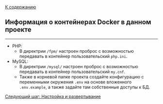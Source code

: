 [К содержанию](../readme.md)

## Информация о контейнерах Docker в данном проекте

----

* PHP:
  * В директрии ```/fpm/``` настроен проброс с возможностью передавать в контейнер пользовательский ```php.ini```.
* MySQL:
  * В директрии ```/mysql/``` настроен проброс с возможностью передавать в контейнер пользовательский ```my.cnf```.
  * Также в корневой папке проекта создайте конфигурацию с переменными окружения ```.env``` на основе вложенного ```.env.example```, а также задайте там собственные доступы к БД.

[Следующий шаг: Настройка и развертывание](./installAndSettings.md)
